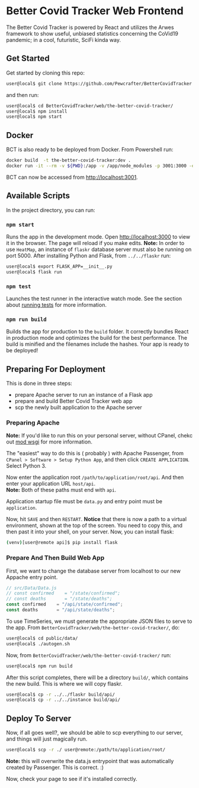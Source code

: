 # Better Covid Tracker Web Frontend
The Better Covid Tracker is powered by React and utilizes the Arwes framework to show useful, unbiased statistics concerning the CoVid19 pandemic; in a cool, futuristic, SciFi kinda way.
## Get Started
Get started by cloning this repo:
```sh
user@local$ git clone https://github.com/Pewcrafter/BetterCovidTracker
```
and then run:
```sh
user@local$ cd BetterCovidTracker/web/the-better-covid-tracker/
user@local$ npm install
user@local$ npm start
```

## Docker
BCT is also ready to be deployed from Docker. From Powershell run:
```sh
docker build  -t the-better-covid-tracker:dev .
docker run -it --rm -v ${PWD}:/app -v /app/node_modules -p 3001:3000 -e CHOKIDAR_USEPOLLING=true the-better-covid-tracker:dev
```
BCT can now be accessed from [http://localhost:3001](http://localhost:3000).

## Available Scripts
In the project directory, you can run:
### `npm start`
Runs the app in the development mode. Open [http://localhost:3000](http://localhost:3000) to view it in the browser. The page will reload if you make edits.
**Note:** In order to use `HeatMap`, an instance of `flaskr` database server must also be running on port 5000. After installing Python and Flask, from `../../flaskr` run:
```sh
user@local$ export FLASK_APP=__init__.py
user@local$ flask run
```
### `npm test`
Launches the test runner in the interactive watch mode. See the section about [running tests](https://facebook.github.io/create-react-app/docs/running-tests) for more information.
### `npm run build`
Builds the app for production to the `build` folder. It correctly bundles React in production mode and optimizes the build for the best performance. The build is minified and the filenames include the hashes. Your app is ready to be deployed!
## Preparing For Deployment
This is done in three steps:
* prepare Apache server to run an instance of a Flask app
* prepare and build Better Covid Tracker web app
* scp the newly built application to the Apache server
### Preparing Apache
**Note:** If you'd like to run this on your personal server, without CPanel, chekc out [mod wsgi](https://modwsgi.readthedocs.io/en/master/) for more information.<br />

The "easiest" way to do this is ( probably ) with Apache Passenger, from `CPanel > Software > Setup Python App`, and then click `CREATE APPLICATION`.
Select Python 3.<br />

Now enter the application root `/path/to/application/root/api`. And then enter your application URL `host/api`.<br />
**Note:** Both of these paths must end with `api`.<br />

Application startup file must be `data.py` and entry point must be `application`.

Now, hit `SAVE` and then `RESTART`. **Notice** that there is now a path to a virtual environment, shown at the top of the screen. You need to copy this, and then past it into your shell, on your server. Now, you can install flask:
```sh
(venv)[user@remote api]$ pip install flask
```
### Prepare And Then Build Web App
First, we want to change the database server from localhost to our new Appache entry point.
```javascript
// src/Data/Data.js
// const confirmed    = "/state/confirmed";
// const deaths       = "/state/deaths";
const confirmed    = "/api/state/confirmed";
const deaths       = "/api/state/deaths";
```
To use TimeSeries, we must generate the appropriate JSON files to serve to the app. From `BetterCovidTracker/web/the-better-covid-tracker/`, do:
```sh
user@local$ cd public/data/
user@local$ ./autogen.sh
```
Now, from `BetterCovidTracker/web/the-better-covid-tracker/` run:
```sh
user@local$ npm run build
```
After this script completes, there will be a directory `build/`, which contains the new build. This is where we will copy flaskr.
```sh
user@local$ cp -r ../../flaskr build/api/
user@local$ cp -r ../../instance build/api/
```
## Deploy To Server
Now, if all goes well?, we should be able to scp everything to our server, and things will just magically run.
```sh
user@local$ scp -r ./ user@remote:/path/to/application/root/
```
**Note:** this will overwrite the data.js entrypoint that was automatically created by Passenger. This is correct. :)

Now, check your page to see if it's installed correctly.
